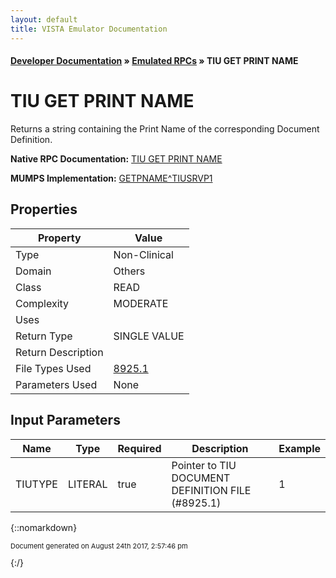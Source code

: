 ```yaml
---
layout: default
title: VISTA Emulator Documentation
---
```


#### [Developer Documentation](../index) &#187; [Emulated RPCs](TableOfContents) &#187; TIU GET PRINT NAME<br/>
# TIU GET PRINT NAME

Returns a string containing the Print Name of the corresponding Document Definition.

**Native RPC Documentation:** [TIU GET PRINT NAME](../VISTARPC/TIU_GET_PRINT_NAME)

**MUMPS Implementation:** [GETPNAME^TIUSRVP1](http://code.osehra.org/dox/Routine_TIUSRVP1_source.html)

## Properties

Property | Value
--- | ---
Type | Non-Clinical
Domain | Others
Class | READ
Complexity | MODERATE
Uses | 
Return Type | SINGLE VALUE
Return Description | 
File Types Used | [8925.1](../VDM/Tiu_Document_Definition-8925_1)
Parameters Used | None


## Input Parameters

Name | Type | Required | Description | Example
--- | --- | --- | --- | ---
TIUTYPE | LITERAL | true | Pointer to TIU DOCUMENT DEFINITION FILE (#8925.1) | 1

{::nomarkdown} <br/><p style="font-size: 11px">Document generated on August 24th 2017, 2:57:46 pm</p>{:/}